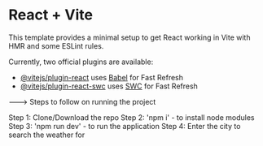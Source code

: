 # React + Vite

This template provides a minimal setup to get React working in Vite with HMR and some ESLint rules.

Currently, two official plugins are available:

- [@vitejs/plugin-react](https://github.com/vitejs/vite-plugin-react/blob/main/packages/plugin-react/README.md) uses [Babel](https://babeljs.io/) for Fast Refresh
- [@vitejs/plugin-react-swc](https://github.com/vitejs/vite-plugin-react-swc) uses [SWC](https://swc.rs/) for Fast Refresh


--->  Steps to follow on running the project 

Step 1: Clone/Download the repo
Step 2: 'npm i' - to install node modules
Step 3: 'npm run dev' - to run the application 
Step 4: Enter the city to search the weather for
